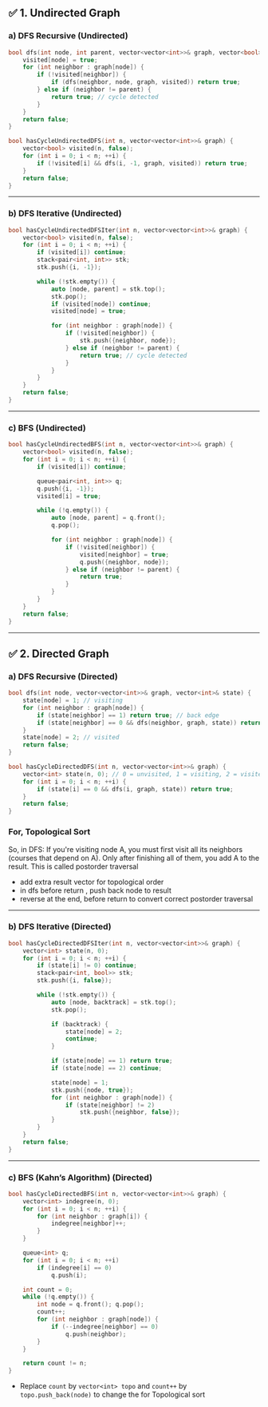 ## ✅ 1. Undirected Graph

### a) DFS Recursive (Undirected)
```cpp
bool dfs(int node, int parent, vector<vector<int>>& graph, vector<bool>& visited) {
    visited[node] = true;
    for (int neighbor : graph[node]) {
        if (!visited[neighbor]) {
            if (dfs(neighbor, node, graph, visited)) return true;
        } else if (neighbor != parent) {
            return true; // cycle detected
        }
    }
    return false;
}

bool hasCycleUndirectedDFS(int n, vector<vector<int>>& graph) {
    vector<bool> visited(n, false);
    for (int i = 0; i < n; ++i) {
        if (!visited[i] && dfs(i, -1, graph, visited)) return true;
    }
    return false;
}
```

---

### b) DFS Iterative (Undirected)
```cpp
bool hasCycleUndirectedDFSIter(int n, vector<vector<int>>& graph) {
    vector<bool> visited(n, false);
    for (int i = 0; i < n; ++i) {
        if (visited[i]) continue;
        stack<pair<int, int>> stk;
        stk.push({i, -1});

        while (!stk.empty()) {
            auto [node, parent] = stk.top();
            stk.pop();
            if (visited[node]) continue;
            visited[node] = true;

            for (int neighbor : graph[node]) {
                if (!visited[neighbor]) {
                    stk.push({neighbor, node});
                } else if (neighbor != parent) {
                    return true; // cycle detected
                }
            }
        }
    }
    return false;
}
```

---

### c) BFS (Undirected)
```cpp
bool hasCycleUndirectedBFS(int n, vector<vector<int>>& graph) {
    vector<bool> visited(n, false);
    for (int i = 0; i < n; ++i) {
        if (visited[i]) continue;

        queue<pair<int, int>> q;
        q.push({i, -1});
        visited[i] = true;

        while (!q.empty()) {
            auto [node, parent] = q.front();
            q.pop();

            for (int neighbor : graph[node]) {
                if (!visited[neighbor]) {
                    visited[neighbor] = true;
                    q.push({neighbor, node});
                } else if (neighbor != parent) {
                    return true;
                }
            }
        }
    }
    return false;
}
```

---

## ✅ 2. Directed Graph

### a) DFS Recursive (Directed)
```cpp
bool dfs(int node, vector<vector<int>>& graph, vector<int>& state) {
    state[node] = 1; // visiting
    for (int neighbor : graph[node]) {
        if (state[neighbor] == 1) return true; // back edge
        if (state[neighbor] == 0 && dfs(neighbor, graph, state)) return true;
    }
    state[node] = 2; // visited
    return false;
}

bool hasCycleDirectedDFS(int n, vector<vector<int>>& graph) {
    vector<int> state(n, 0); // 0 = unvisited, 1 = visiting, 2 = visited
    for (int i = 0; i < n; ++i) {
        if (state[i] == 0 && dfs(i, graph, state)) return true;
    }
    return false;
}
```
### For, Topological Sort 

So, in DFS:
If you're visiting node A, you must first visit all its neighbors (courses that depend on A).
Only after finishing all of them, you add A to the result.
This is called postorder traversal 
- add extra result vector for topological order
- in dfs before return , push back node to result
- reverse at the end, before return to convert correct postorder traversal
---

### b) DFS Iterative (Directed)
```cpp
bool hasCycleDirectedDFSIter(int n, vector<vector<int>>& graph) {
    vector<int> state(n, 0);
    for (int i = 0; i < n; ++i) {
        if (state[i] != 0) continue;
        stack<pair<int, bool>> stk;
        stk.push({i, false});

        while (!stk.empty()) {
            auto [node, backtrack] = stk.top();
            stk.pop();

            if (backtrack) {
                state[node] = 2;
                continue;
            }

            if (state[node] == 1) return true;
            if (state[node] == 2) continue;

            state[node] = 1;
            stk.push({node, true});
            for (int neighbor : graph[node]) {
                if (state[neighbor] != 2)
                    stk.push({neighbor, false});
            }
        }
    }
    return false;
}
```

---

### c) BFS (Kahn’s Algorithm) (Directed)
```cpp
bool hasCycleDirectedBFS(int n, vector<vector<int>>& graph) {
    vector<int> indegree(n, 0);
    for (int i = 0; i < n; ++i) {
        for (int neighbor : graph[i]) {
            indegree[neighbor]++;
        }
    }

    queue<int> q;
    for (int i = 0; i < n; ++i)
        if (indegree[i] == 0)
            q.push(i);

    int count = 0;
    while (!q.empty()) {
        int node = q.front(); q.pop();
        count++;
        for (int neighbor : graph[node]) {
            if (--indegree[neighbor] == 0)
                q.push(neighbor);
        }
    }

    return count != n;
}
```
- Replace `count` by `vector<int> topo` and `count++` by `topo.push_back(node)` to change the for Topological sort
